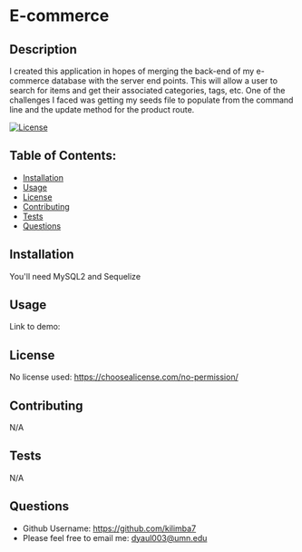 # E-commerce

  ## Description
  I created this application in hopes of merging the back-end of my e-commerce database with the server end points. This will allow a user to search for items and get their associated categories, tags, etc. One of the challenges I faced was getting my seeds file to populate from the command line and the update method for the product route.

  [![License](https://img.shields.io/badge/License-NONE-inactive)](https://choosealicense.com/no-permission/)

  ## Table of Contents:
  - [Installation](#installation)
  - [Usage](#usage)
  - [License](#license)
  - [Contributing](#contributing)
  - [Tests](#tests)
  - [Questions](#questions)



  ## Installation
  You'll need MySQL2 and Sequelize

  ## Usage
  Link to demo: 

  ## License
  No license used: https://choosealicense.com/no-permission/

  ## Contributing
  N/A

  ## Tests
  N/A

  ## Questions
  - Github Username: https://github.com/kilimba7
  - Please feel free to email me: dyaul003@umn.edu